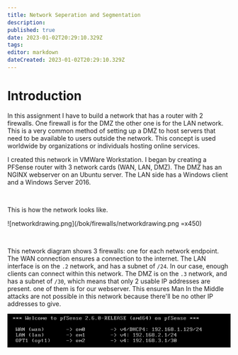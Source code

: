```yaml
---
title: Network Seperation and Segmentation
description: 
published: true
date: 2023-01-02T20:29:10.329Z
tags: 
editor: markdown
dateCreated: 2023-01-02T20:29:10.329Z
---
```


# Introduction

In this assignment I have to build a network that has a router with 2 firewalls. One firewall is for the DMZ the other one is for the LAN network. This is a very common method of setting up a DMZ to host servers that need to be available to users outside the network. This concept is used worldwide by organizations or individuals hosting online services.

I created this network in VMWare Workstation. I began by creating a PFSense router with 3 network cards (WAN, LAN, DMZ). The DMZ has an NGINX webserver on an Ubuntu server. The LAN side has a Windows client and a Windows Server 2016. 

<br />

This is how the network looks like.

![networkdrawing.png](/bok/firewalls/networkdrawing.png =x450)

<br />

This network diagram shows 3 firewalls: one for each network endpoint. The WAN connection ensures a connection to the internet. The LAN interface is on the `.2` network, and has a subnet of `/24`. In our case, enough clients can connect within this network. The DMZ is on the `.3` network, and has a subnet of `/30`, which means that only 2 usable IP addresses are present. one of them is for our webserver. This ensures Man In the Middle attacks are not possible in this network because there'll be no other IP addresses to give.

![1.png](/bok/firewalls/1.png)

<br />

